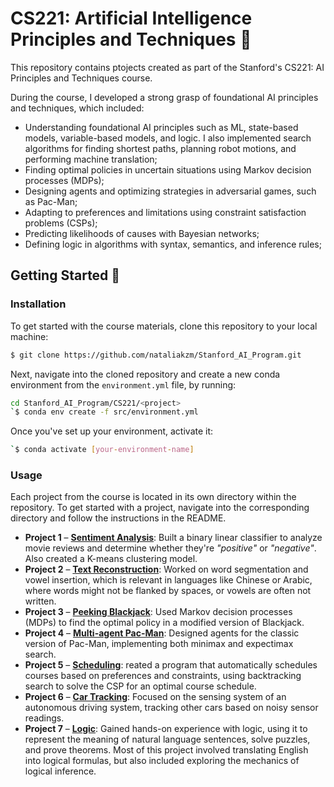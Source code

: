 # CS221: Artificial Intelligence Principles and Techniques 🚀

<div>

This repository contains ptojects created as part of the Stanford's CS221: AI Principles and Techniques course. 

During the course, I developed a strong grasp of foundational AI principles and techniques, which included:

- Understanding foundational AI principles such as ML, state-based models, variable-based models, and logic. I also implemented search algorithms for finding shortest paths, planning robot motions, and performing machine translation;
- Finding optimal policies in uncertain situations using Markov decision processes (MDPs);
- Designing agents and optimizing strategies in adversarial games, such as Pac-Man;
- Adapting to preferences and limitations using constraint satisfaction problems (CSPs);
- Predicting likelihoods of causes with Bayesian networks;
- Defining logic in algorithms with syntax, semantics, and inference rules;


## Getting Started 🧭

### Installation

To get started with the course materials, clone this repository to your local machine:

```bash
$ git clone https://github.com/nataliakzm/Stanford_AI_Program.git
```

Next, navigate into the cloned repository and create a new conda environment from the `environment.yml` file, by running:

```bash
cd Stanford_AI_Program/CS221/<project>
`$ conda env create -f src/environment.yml
```

Once you've set up your environment, activate it:

```bash
`$ conda activate [your-environment-name]
```

### Usage

Each project from the course is located in its own directory within the repository. To get started with a project, navigate into the corresponding directory and follow the instructions in the README.

- **Project 1** – [**Sentiment Analysis**](https://github.com/nataliakzm/Stanford_AI_Program/tree/main/CS221/ML_sentiment_analysis): Built a binary linear classifier to analyze movie reviews and determine whether they're _"positive"_ or _"negative"_. Also created a K-means clustering model.
- **Project 2** – [**Text Reconstruction**](https://github.com/nataliakzm/Stanford_AI_Program/tree/main/CS221/search-algorithm_text-reconstruction): Worked on word segmentation and vowel insertion, which is relevant in languages like Chinese or Arabic, where words might not be flanked by spaces, or vowels are often not written.  
- **Project 3** – [**Peeking Blackjack**](https://github.com/nataliakzm/Stanford_AI_Program/tree/main/CS221/MDP-algorithm_peeking-blackjack): Used Markov decision processes (MDPs) to find the optimal policy in a modified version of Blackjack.
- **Project 4** – [**Multi-agent Pac-Man**](https://github.com/nataliakzm/Stanford_AI_Program/tree/main/CS221/adversarial-games_pacman): Designed agents for the classic version of Pac-Man, implementing both minimax and expectimax search.
- **Project 5** – [**Scheduling**](https://github.com/nataliakzm/Stanford_AI_Program/tree/main/CS221/CSP_course-scheduling): reated a program that automatically schedules courses based on preferences and constraints, using backtracking search to solve the CSP for an optimal course schedule.
- **Project 6** – [**Car Tracking**](https://github.com/nataliakzm/Stanford_AI_Program/tree/main/CS221/bayesian-networks_car-tracking): Focused on the sensing system of an autonomous driving system, tracking other cars based on noisy sensor readings.
- **Project 7** – [**Logic**](https://github.com/nataliakzm/Stanford_AI_Program/tree/main/CS221/DL_logic): Gained hands-on experience with logic, using it to represent the meaning of natural language sentences, solve puzzles, and prove theorems. Most of this project involved translating English into logical formulas, but also included exploring the mechanics of logical inference.
